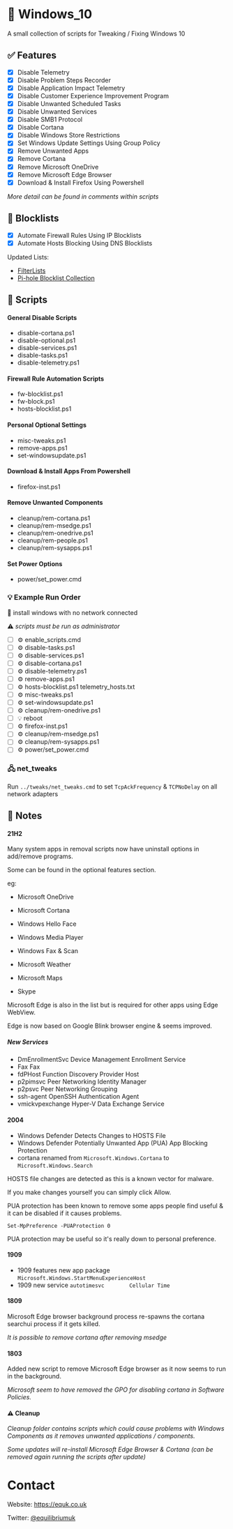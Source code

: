 # 🍭 Windows_10

A small collection of scripts for Tweaking / Fixing Windows 10

## :white_check_mark: Features

- [x] Disable Telemetry
- [x] Disable Problem Steps Recorder
- [x] Disable Application Impact Telemetry
- [x] Disable Customer Experience Improvement Program
- [x] Disable Unwanted Scheduled Tasks
- [x] Disable Unwanted Services
- [x] Disable SMB1 Protocol
- [x] Disable Cortana
- [x] Disable Windows Store Restrictions
- [x] Set Windows Update Settings Using Group Policy
- [x] Remove Unwanted Apps
- [x] Remove Cortana
- [x] Remove Microsoft OneDrive
- [x] Remove Microsoft Edge Browser
- [x] Download & Install Firefox Using Powershell

*More detail can be found in comments within scripts*

##  :page_with_curl: Blocklists

- [x] Automate Firewall Rules Using IP Blocklists
- [x] Automate Hosts Blocking Using DNS Blocklists

Updated Lists:

- [FilterLists](https://github.com/collinbarrett/FilterLists)
- [Pi-hole Blocklist Collection](https://firebog.net/)

## :page_facing_up: Scripts

#### General Disable Scripts

- disable-cortana.ps1
- disable-optional.ps1
- disable-services.ps1
- disable-tasks.ps1
- disable-telemetry.ps1

#### Firewall Rule Automation Scripts

- fw-blocklist.ps1
- fw-block.ps1
- hosts-blocklist.ps1

#### Personal Optional Settings

- misc-tweaks.ps1
- remove-apps.ps1
- set-windowsupdate.ps1

#### Download & Install Apps From Powershell

- firefox-inst.ps1

#### Remove Unwanted Components

- cleanup/rem-cortana.ps1
- cleanup/rem-msedge.ps1
- cleanup/rem-onedrive.ps1
- cleanup/rem-people.ps1
- cleanup/rem-sysapps.ps1

#### Set Power Options

- power/set_power.cmd

### :bulb: Example Run Order

:loudspeaker: install windows with no network connected

:warning: *scripts must be run as administrator*

- [ ] ⚙️ enable_scripts.cmd
- [ ] ⚙️ disable-tasks.ps1
- [ ] ⚙️ disable-services.ps1
- [ ] ⚙️ disable-cortana.ps1
- [ ] ⚙️ disable-telemetry.ps1
- [ ] ⚙️ remove-apps.ps1
- [ ] ⚙️ hosts-blocklist.ps1 telemetry_hosts.txt
- [ ] ⚙️ misc-tweaks.ps1
- [ ] ⚙️ set-windowsupdate.ps1
- [ ] ⚙️ cleanup/rem-onedrive.ps1
- [ ] :bulb: reboot
- [ ] ⚙️ firefox-inst.ps1
- [ ] ⚙️ cleanup/rem-msedge.ps1
- [ ] ⚙️ cleanup/rem-sysapps.ps1
- [ ] ⚙️ power/set_power.cmd

### 🖧 net_tweaks

Run `../tweaks/net_tweaks.cmd` to set `TcpAckFrequency` & `TCPNoDelay` on all network adapters

## :memo: Notes

#### 21H2

Many system apps in removal scripts now have uninstall options in add/remove programs.

Some can be found in the optional features section.

eg:

- Microsoft OneDrive
- Microsoft Cortana

- Windows Hello Face
- Windows Media Player
- Windows Fax & Scan
- Microsoft Weather
- Microsoft Maps
- Skype

Microsoft Edge is also in the list but is required for other apps using Edge WebView.

Edge is now based on Google Blink browser engine & seems improved.

##### New Services

- DmEnrollmentSvc    Device Management Enrollment Service
- Fax                Fax
- fdPHost            Function Discovery Provider Host
- p2pimsvc           Peer Networking Identity Manager
- p2psvc             Peer Networking Grouping
- ssh-agent          OpenSSH Authentication Agent
- vmickvpexchange    Hyper-V Data Exchange Service

#### 2004

- Windows Defender Detects Changes to HOSTS File
- Windows Defender Potentially Unwanted App (PUA) App Blocking Protection
- cortana renamed from `Microsoft.Windows.Cortana` to `Microsoft.Windows.Search`

HOSTS file changes are detected as this is a known vector for malware.

If you make changes yourself you can simply click Allow.

PUA protection has been known to remove some apps people find useful & it can be disabled if it causes problems.

```
Set-MpPreference -PUAProtection 0
```

PUA protection may be useful so it's really down to personal preference.

#### 1909

- 1909 features new app package `Microsoft.Windows.StartMenuExperienceHost`
- 1909 new service `autotimesvc        Cellular Time`

#### 1809

Microsoft Edge browser background process re-spawns the cortana searchui process if it gets killed.

*It is possible to remove cortana after removing msedge*

#### 1803

Added new script to remove Microsoft Edge browser as it now seems to run in the background.

*Microsoft seem to have removed the GPO for disabling cortana in Software Policies.*

#### :warning: Cleanup

*Cleanup folder contains scripts which could cause problems with Windows Components as it removes unwanted applications / components.*

*Some updates will re-install Microsoft Edge Browser & Cortana (can be removed again running the scripts after update)*

# Contact

Website: https://equk.co.uk

Twitter: [@equilibriumuk](https://twitter.com/equilibriumuk)
